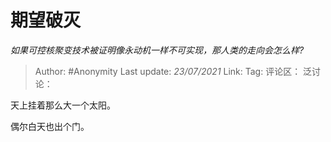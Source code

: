 # 期望破灭
*如果可控核聚变技术被证明像永动机一样不可实现，那人类的走向会怎么样?*

> Author: #Anonymity
> Last update: *23/07/2021*
> Link:
> Tag:
> 评论区：
> 泛讨论：

天上挂着那么大一个太阳。

偶尔白天也出个门。
